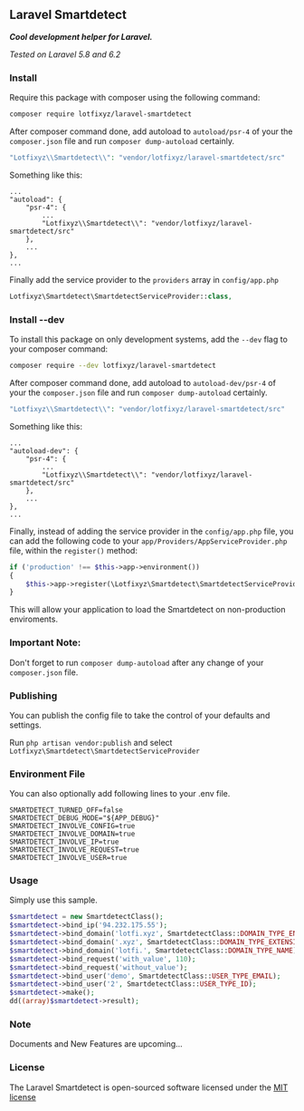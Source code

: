 ## Laravel Smartdetect
___Cool development helper for Laravel.___

_Tested on Laravel 5.8 and 6.2_

### Install

Require this package with composer using the following command:
```bash
composer require lotfixyz/laravel-smartdetect
```

After composer command done, add autoload to `autoload/psr-4` of your the `composer.json` file and run `composer dump-autoload` certainly.
```php
"Lotfixyz\\Smartdetect\\": "vendor/lotfixyz/laravel-smartdetect/src"
```

Something like this:
```comment
...
"autoload": {
    "psr-4": {
        ...
        "Lotfixyz\\Smartdetect\\": "vendor/lotfixyz/laravel-smartdetect/src"
    },
    ...
},
...
```

Finally add the service provider to the `providers` array in `config/app.php`
```php
Lotfixyz\Smartdetect\SmartdetectServiceProvider::class,
```

### Install --dev

To install this package on only development systems, add the `--dev` flag to your composer command:
```bash
composer require --dev lotfixyz/laravel-smartdetect
```

After composer command done, add autoload to `autoload-dev/psr-4` of your the `composer.json` file and run `composer dump-autoload` certainly.
```php
"Lotfixyz\\Smartdetect\\": "vendor/lotfixyz/laravel-smartdetect/src"
```

Something like this:
```comment
...
"autoload-dev": {
    "psr-4": {
        ...
        "Lotfixyz\\Smartdetect\\": "vendor/lotfixyz/laravel-smartdetect/src"
    },
    ...
},
...
```

Finally, instead of adding the service provider in the `config/app.php` file, you can add the following code to your `app/Providers/AppServiceProvider.php` file, within the `register()` method:

```php
if ('production' !== $this->app->environment())
{
    $this->app->register(\Lotfixyz\Smartdetect\SmartdetectServiceProvider::class);
}
```

This will allow your application to load the Smartdetect on non-production enviroments.

### Important Note:

Don't forget to run `composer dump-autoload` after any change of your `composer.json` file.

### Publishing

You can publish the config file to take the control of your defaults and settings.

Run `php artisan vendor:publish` and select `Lotfixyz\Smartdetect\SmartdetectServiceProvider`

### Environment File

You can also optionally add following lines to your .env file.
```dotenv
SMARTDETECT_TURNED_OFF=false
SMARTDETECT_DEBUG_MODE="${APP_DEBUG}"
SMARTDETECT_INVOLVE_CONFIG=true
SMARTDETECT_INVOLVE_DOMAIN=true
SMARTDETECT_INVOLVE_IP=true
SMARTDETECT_INVOLVE_REQUEST=true
SMARTDETECT_INVOLVE_USER=true
```

### Usage

Simply use this sample.
```php
$smartdetect = new SmartdetectClass();
$smartdetect->bind_ip('94.232.175.55');
$smartdetect->bind_domain('lotfi.xyz', SmartdetectClass::DOMAIN_TYPE_ENTIRE);
$smartdetect->bind_domain('.xyz', SmartdetectClass::DOMAIN_TYPE_EXTENSION);
$smartdetect->bind_domain('lotfi.', SmartdetectClass::DOMAIN_TYPE_NAME);
$smartdetect->bind_request('with_value', 110);
$smartdetect->bind_request('without_value');
$smartdetect->bind_user('demo', SmartdetectClass::USER_TYPE_EMAIL);
$smartdetect->bind_user('2', SmartdetectClass::USER_TYPE_ID);
$smartdetect->make();
dd((array)$smartdetect->result);
```
### Note

Documents and New Features are upcoming... 

### License

The Laravel Smartdetect is open-sourced software licensed under the [MIT license](http://opensource.org/licenses/MIT)
